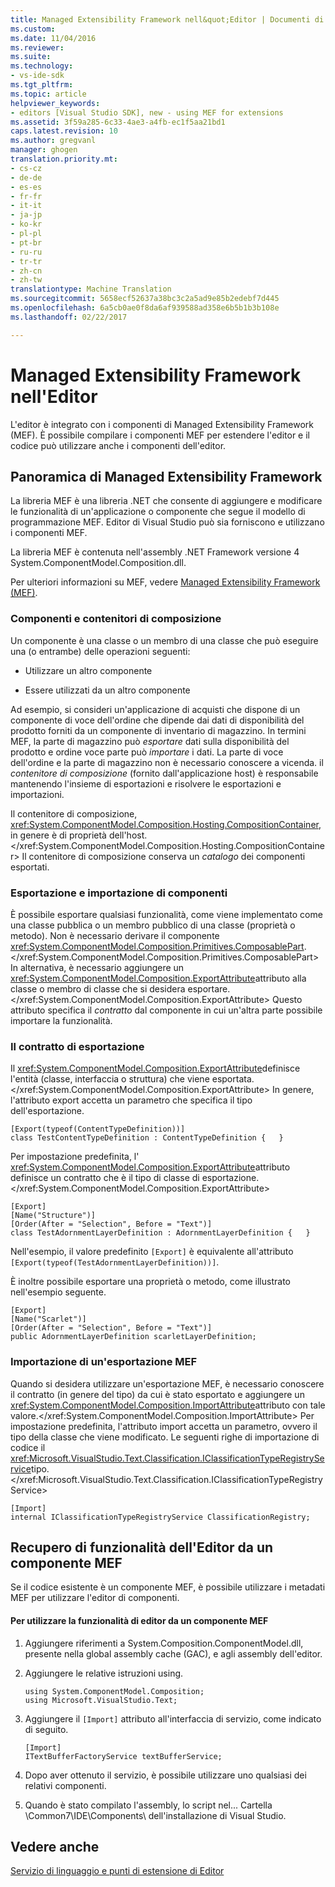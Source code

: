 ```yaml
---
title: Managed Extensibility Framework nell&quot;Editor | Documenti di Microsoft
ms.custom: 
ms.date: 11/04/2016
ms.reviewer: 
ms.suite: 
ms.technology:
- vs-ide-sdk
ms.tgt_pltfrm: 
ms.topic: article
helpviewer_keywords:
- editors [Visual Studio SDK], new - using MEF for extensions
ms.assetid: 3f59a285-6c33-4ae3-a4fb-ec1f5aa21bd1
caps.latest.revision: 10
ms.author: gregvanl
manager: ghogen
translation.priority.mt:
- cs-cz
- de-de
- es-es
- fr-fr
- it-it
- ja-jp
- ko-kr
- pl-pl
- pt-br
- ru-ru
- tr-tr
- zh-cn
- zh-tw
translationtype: Machine Translation
ms.sourcegitcommit: 5658ecf52637a38bc3c2a5ad9e85b2edebf7d445
ms.openlocfilehash: 6a5cb0ae0f8da6af939588ad358e6b5b1b3b108e
ms.lasthandoff: 02/22/2017

---
```

# <a name="managed-extensibility-framework-in-the-editor"></a>Managed Extensibility Framework nell'Editor
L'editor è integrato con i componenti di Managed Extensibility Framework (MEF). È possibile compilare i componenti MEF per estendere l'editor e il codice può utilizzare anche i componenti dell'editor.  
  
## <a name="overview-of-the-managed-extensibility-framework"></a>Panoramica di Managed Extensibility Framework  
 La libreria MEF è una libreria .NET che consente di aggiungere e modificare le funzionalità di un'applicazione o componente che segue il modello di programmazione MEF. Editor di Visual Studio può sia forniscono e utilizzano i componenti MEF.  
  
 La libreria MEF è contenuta nell'assembly .NET Framework versione 4 System.ComponentModel.Composition.dll.  
  
 Per ulteriori informazioni su MEF, vedere [Managed Extensibility Framework (MEF)](http://msdn.microsoft.com/Library/6c61b4ec-c6df-4651-80f1-4854f8b14dde).  
  
### <a name="component-parts-and-composition-containers"></a>Componenti e contenitori di composizione  
 Un componente è una classe o un membro di una classe che può eseguire una (o entrambe) delle operazioni seguenti:  
  
-   Utilizzare un altro componente  
  
-   Essere utilizzati da un altro componente  
  
 Ad esempio, si consideri un'applicazione di acquisti che dispone di un componente di voce dell'ordine che dipende dai dati di disponibilità del prodotto forniti da un componente di inventario di magazzino. In termini MEF, la parte di magazzino può *esportare* dati sulla disponibilità del prodotto e ordine voce parte può *importare* i dati. La parte di voce dell'ordine e la parte di magazzino non è necessario conoscere a vicenda. il *contenitore di composizione* (fornito dall'applicazione host) è responsabile mantenendo l'insieme di esportazioni e risolvere le esportazioni e importazioni.  
  
 Il contenitore di composizione, <xref:System.ComponentModel.Composition.Hosting.CompositionContainer>, in genere è di proprietà dell'host.</xref:System.ComponentModel.Composition.Hosting.CompositionContainer> Il contenitore di composizione conserva un *catalogo* dei componenti esportati.  
  
### <a name="exporting-and-importing-component-parts"></a>Esportazione e importazione di componenti  
 È possibile esportare qualsiasi funzionalità, come viene implementato come una classe pubblica o un membro pubblico di una classe (proprietà o metodo). Non è necessario derivare il componente <xref:System.ComponentModel.Composition.Primitives.ComposablePart>.</xref:System.ComponentModel.Composition.Primitives.ComposablePart> In alternativa, è necessario aggiungere un <xref:System.ComponentModel.Composition.ExportAttribute>attributo alla classe o membro di classe che si desidera esportare.</xref:System.ComponentModel.Composition.ExportAttribute> Questo attributo specifica il *contratto* dal componente in cui un'altra parte possibile importare la funzionalità.  
  
### <a name="the-export-contract"></a>Il contratto di esportazione  
 Il <xref:System.ComponentModel.Composition.ExportAttribute>definisce l'entità (classe, interfaccia o struttura) che viene esportata.</xref:System.ComponentModel.Composition.ExportAttribute> In genere, l'attributo export accetta un parametro che specifica il tipo dell'esportazione.  
  
```  
[Export(typeof(ContentTypeDefinition))]  
class TestContentTypeDefinition : ContentTypeDefinition {   }  
```  
  
 Per impostazione predefinita, l' <xref:System.ComponentModel.Composition.ExportAttribute>attributo definisce un contratto che è il tipo di classe di esportazione.</xref:System.ComponentModel.Composition.ExportAttribute>  
  
```  
[Export]  
[Name("Structure")]  
[Order(After = "Selection", Before = "Text")]  
class TestAdornmentLayerDefinition : AdornmentLayerDefinition {   }  
```  
  
 Nell'esempio, il valore predefinito `[Export]` è equivalente all'attributo `[Export(typeof(TestAdornmentLayerDefinition))]`.  
  
 È inoltre possibile esportare una proprietà o metodo, come illustrato nell'esempio seguente.  
  
```  
[Export]  
[Name("Scarlet")]  
[Order(After = "Selection", Before = "Text")]  
public AdornmentLayerDefinition scarletLayerDefinition;  
```  
  
### <a name="importing-a-mef-export"></a>Importazione di un'esportazione MEF  
 Quando si desidera utilizzare un'esportazione MEF, è necessario conoscere il contratto (in genere del tipo) da cui è stato esportato e aggiungere un <xref:System.ComponentModel.Composition.ImportAttribute>attributo con tale valore.</xref:System.ComponentModel.Composition.ImportAttribute> Per impostazione predefinita, l'attributo import accetta un parametro, ovvero il tipo della classe che viene modificato. Le seguenti righe di importazione di codice il <xref:Microsoft.VisualStudio.Text.Classification.IClassificationTypeRegistryService>tipo.</xref:Microsoft.VisualStudio.Text.Classification.IClassificationTypeRegistryService>  
  
```  
[Import]  
internal IClassificationTypeRegistryService ClassificationRegistry;  
```  
  
## <a name="getting-editor-functionality-from-a-mef-component-part"></a>Recupero di funzionalità dell'Editor da un componente MEF  
 Se il codice esistente è un componente MEF, è possibile utilizzare i metadati MEF per utilizzare l'editor di componenti.  
  
#### <a name="to-consume-editor-functionality-from-a-mef-component-part"></a>Per utilizzare la funzionalità di editor da un componente MEF  
  
1.  Aggiungere riferimenti a System.Composition.ComponentModel.dll, presente nella global assembly cache (GAC), e agli assembly dell'editor.  
  
2.  Aggiungere le relative istruzioni using.  
  
    ```  
    using System.ComponentModel.Composition;  
    using Microsoft.VisualStudio.Text;  
    ```  
  
3.  Aggiungere il `[Import]` attributo all'interfaccia di servizio, come indicato di seguito.  
  
    ```  
    [Import]  
    ITextBufferFactoryService textBufferService;  
    ```  
  
4.  Dopo aver ottenuto il servizio, è possibile utilizzare uno qualsiasi dei relativi componenti.  
  
5.  Quando è stato compilato l'assembly, lo script nel... Cartella \Common7\IDE\Components\ dell'installazione di Visual Studio.  
  
## <a name="see-also"></a>Vedere anche  
 [Servizio di linguaggio e punti di estensione di Editor](../extensibility/language-service-and-editor-extension-points.md)
